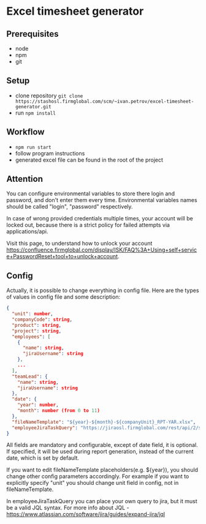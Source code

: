 # Excel timesheet generator

## Prerequisites

- node
- npm
- git

## Setup

- clone repository `git clone https://stashosl.firmglobal.com/scm/~ivan.petrov/excel-timesheet-generator.git`
- run `npm install`

## Workflow

- `npm run start`
- follow program instructions
- generated excel file can be found in the root of the project

## Attention

You can configure environmental variables to store there login and password,
and don't enter them every time. Environmental variables names should be called
"login", "password" respectively.

In case of wrong provided credentials multiple times, your account will be
locked out, because there is a strict policy for failed attempts via
applications/api.

Visit this page, to understand how to unlock your account
https://confluence.firmglobal.com/display/ISK/FAQ%3A+Using+self+service+PasswordReset+tool+to+unlock+account.

## Config

Actually, it is possible to change everything in config file.
Here are the types of values in config file and some description:

```json
{
  "unit": number,
  "companyCode": string,
  "product": string,
  "project": string,
  "employees": [
    {
      "name": string,
      "jiraUsername": string
    },
    ...
  ],
  "teamLead": {
    "name": string,
    "jiraUsername": string
  },
  "date": {
    "year": number,
    "month": number (from 0 to 11)
  },
  "fileNameTemplate": "${year}-${month}-${companyUnit}_RPT-YAR.xlsx",
  "employeeJiraTaskQuery": "https://jiraosl.firmglobal.com/rest/api/2/search?jql=status in (\"In Progress\", \"In Code Review\", \"IN QA\", \"QA Verified\", \"Investigation\", \"Code Completed\") AND assignee in (${jiraUserName}) and updated >= \"${taskUpdated}\" or status CHANGED BY ${jiraUserName} after startOfMonth()&fields=key, ${EPIC_KEY}"
}
```
All fields are mandatory and configurable, except of date field, it is optional. 
If specified, it will be used during report generation, instead of the current date, which is set by default.

If you want to edit fileNameTemplate placeholders(e.g. ${year}), you should 
change other config parameters accordingly. For example if you want to explicitly
specify "unit" you should change unit field in config, not in fileNameTemplate.

In employeeJiraTaskQuery you can place your own query to jira, 
but it must be a valid JQL syntax. For more info about JQL - https://www.atlassian.com/software/jira/guides/expand-jira/jql
